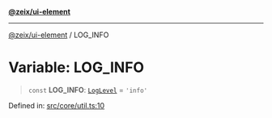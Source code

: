 [**@zeix/ui-element**](../README.md)

***

[@zeix/ui-element](../globals.md) / LOG\_INFO

# Variable: LOG\_INFO

> `const` **LOG\_INFO**: [`LogLevel`](../type-aliases/LogLevel.md) = `'info'`

Defined in: [src/core/util.ts:10](https://github.com/zeixcom/ui-element/blob/051e9e1bc23b455abad71bf33880530a33e32030/src/core/util.ts#L10)
